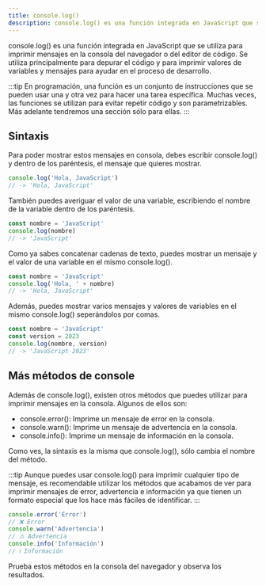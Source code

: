 ```yaml
---
title: console.log()
description: console.log() es una función integrada en JavaScript que se utiliza para imprimir mensajes en la consola del navegador.
---
```


console.log() es una función integrada en JavaScript que se utiliza para imprimir mensajes en la consola del navegador o del editor de código. Se utiliza principalmente para depurar el código y para imprimir valores de variables y mensajes para ayudar en el proceso de desarrollo.

:::tip
En programación, una función es un conjunto de instrucciones que se pueden usar una y otra vez para hacer una tarea específica. Muchas veces, las funciones se utilizan para evitar repetir código y son parametrizables. Más adelante tendremos una sección sólo para ellas.
:::

## Sintaxis
Para poder mostrar estos mensajes en consola, debes escribir console.log() y dentro de los paréntesis, el mensaje que quieres mostrar.

```js title="Console Log"
console.log('Hola, JavaScript')
// -> 'Hola, JavaScript'
```

También puedes averiguar el valor de una variable, escribiendo el nombre de la variable dentro de los paréntesis.

```js title="Console Log + Variable"
const nombre = 'JavaScript'
console.log(nombre)
// -> 'JavaScript'
```

Como ya sabes concatenar cadenas de texto, puedes mostrar un mensaje y el valor de una variable en el mismo console.log().

```js title="Console Log + String"
const nombre = 'JavaScript'
console.log('Hola, ' + nombre)
// -> 'Hola, JavaScript'
```

Además, puedes mostrar varios mensajes y valores de variables en el mismo console.log() seperándolos por comas.
```js title="Console Log + Varias variables"
const nombre = 'JavaScript'
const version = 2023
console.log(nombre, version)
// -> 'JavaScript 2023'
```

## Más métodos de console

Además de console.log(), existen otros métodos que puedes utilizar para imprimir mensajes en la consola. Algunos de ellos son:

- console.error(): Imprime un mensaje de error en la consola.
- console.warn(): Imprime un mensaje de advertencia en la consola.
- console.info(): Imprime un mensaje de información en la consola.

Como ves, la sintaxis es la misma que console.log(), sólo cambia el nombre del método.

:::tip
Aunque puedes usar console.log() para imprimir cualquier tipo de mensaje, es recomendable utilizar los métodos que acabamos de ver para imprimir mensajes de error, advertencia e información ya que tienen un formato especial que los hace más fáciles de identificar.
:::

```js title="Console Error, Warn Info"
console.error('Error')
// ❌ Error
console.warn('Advertencia')
// ⚠️ Advertencia
console.info('Información')
// ℹ️ Información
```

Prueba estos métodos en la consola del navegador y observa los resultados.